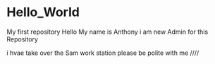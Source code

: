 # Hello_World
My first repository 
Hello My name is Anthony i am new Admin for this Repository

i hvae take over the Sam work station 
please be polite with me ////
